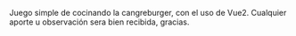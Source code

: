 Juego simple de cocinando la cangreburger, con el uso de Vue2. 
Cualquier aporte u observación sera bien recibida, gracias.
